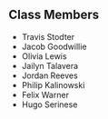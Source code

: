 ## Class Members
- Travis Stodter
- Jacob Goodwillie
- Olivia Lewis
- Jailyn Talavera
- Jordan Reeves
- Philip Kalinowski
- Felix Warner
- Hugo Serinese
